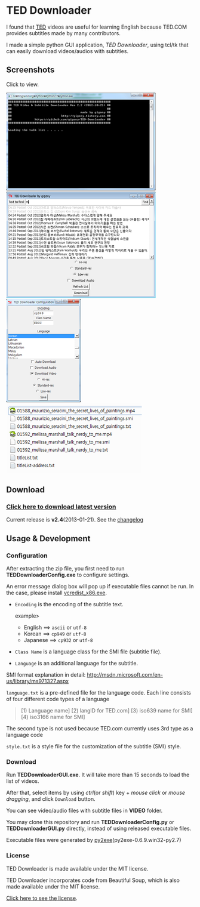 TED Downloader
==============

I found that [TED](http://www.ted.com) videos are useful for learning English because 
TED.COM provides subtitles made by many contributors.

I made a simple python GUI application, *TED Downloader*, using tcl/tk that can easily download videos/audios with subtitles.

Screenshots
-----------------
Click to view.

[![ConsoleLog](https://github.com/gigony/TED-Downloader/raw/master/screenshots/ConsoleLog_th.png)](https://github.com/gigony/TED-Downloader/raw/master/screenshots/ConsoleLog.png)
[![TEDDownloader GUI](https://github.com/gigony/TED-Downloader/raw/master/screenshots/TEDDownloaderGUI_th.png)](https://github.com/gigony/TED-Downloader/raw/master/screenshots/TEDDownloaderGUI.png)
[![TedDownloader Configuration](https://github.com/gigony/TED-Downloader/raw/master/screenshots/TEDDownloaderConfig_th.png)](https://github.com/gigony/TED-Downloader/raw/master/screenshots/TEDDownloaderConfig.png)
[![TedDownloader Configuration](https://github.com/gigony/TED-Downloader/raw/master/screenshots/FileList.png)](https://github.com/gigony/TED-Downloader/raw/master/screenshots/FileList.png)


Download
--------

### [Click here to download latest version](http://goo.gl/v7J2L)

Current release is **v2.4**(2013-01-21). See the [changelog]



Usage & Development
-------------------

### Configuration

After extracting the zip file, you first need to run **TEDDownloaderConfig.exe** to configure settings.

An error message dialog box will pop up if executable files cannot be run.
In the case, please install [vcredist_x86.exe](http://gigony.tistory.com/attachment/cfile2.uf@147C21264CEC9CDA28F7D8.exe).

- `Encoding` is the encoding of the subtitle text.

  example>
    - English  ==> `ascii` or `utf-8`
    - Korean   ==> `cp949` or `utf-8`
    - Japanese ==> `cp932` or `utf-8`
    
- `Class Name` is a language class for the SMI file (subtitle file).   

- `Language` is an additional language for the subtitle.  

SMI format explanation in detail: http://msdn.microsoft.com/en-us/library/ms971327.aspx

`language.txt` is a pre-defined file for the language code.
Each line consists of four different code types of a language
> \[1\) Language name\]    \[2\) langID for TED.com\]    \[3\) iso639 name for SMI\]    \[4\) iso3166 name for SMI\]

The second type is not used because TED.com currently uses 3rd type as a language code

`style.txt` is a style file for the customization of the subtitle (SMI) style.
  

### Download

Run **TEDDownloaderGUI.exe**.
It will take more than 15 seconds to load the list of videos.

After that, select items by using *ctrl*(or *shift*) key + *mouse click* or *mouse dragging*, and click `Download` button.

You can see video/audio files with subtitle files in **VIDEO** folder.

You may clone this repository and run **TEDDownloaderConfig.py** or **TEDDownloaderGUI.py** directly, instead of using released executable files.

Executable files were generated by [py2exe](http://sourceforge.net/projects/py2exe/files/py2exe/0.6.9/)\(py2exe-0.6.9.win32-py2.7\)

### License

TED Downloader is made available under the MIT license.

TED Downloader incorporates code from Beautiful Soup, which is also made available under the MIT license.

[Click here to see the license](https://github.com/gigony/TED-Downloader/blob/master/LICENSE.txt). 



[changelog]: https://github.com/gigony/TED-Downloader/blob/master/CHANGELOG.md





